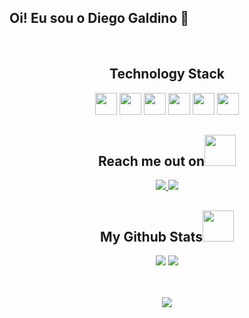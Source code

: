 <!--
**diegogaldino-dev/diegogaldino-dev** is a ✨ _special_ ✨ repository because its `README.md` (this file) appears on your GitHub profile.

Here are some ideas to get you started:

- 🔭 I’m currently working on ...
- 🌱 I’m currently learning ...
- 👯 I’m looking to collaborate on ...
- 🤔 I’m looking for help with ...
- 💬 Ask me about ...
- 📫 How to reach me: ...
- 😄 Pronouns: ...
- ⚡ Fun fact: ...
-->

## Oi! Eu sou o Diego Galdino :vulcan_salute:

<div style="display: inline_block" aling="center"><br>
 <h2 align="center">Technology Stack</h2>
 <div align="center">
  <link rel="stylesheet" href="https://cdn.jsdelivr.net/gh/devicons/devicon@v2.15.1/devicon.min.css">
  <img aling="center" height="35" width="35" src="https://cdn.jsdelivr.net/gh/devicons/devicon/icons/html5/html5-original.svg" />
  <img aling="center" height="35" width="35" src="https://cdn.jsdelivr.net/gh/devicons/devicon/icons/css3/css3-original.svg"/>
  <img aling="center" height="35" width="35" src="https://cdn.jsdelivr.net/gh/devicons/devicon/icons/javascript/javascript-original.svg"/>
  <img aling="center" height="35" width="35" src="https://cdn.jsdelivr.net/gh/devicons/devicon/icons/typescript/typescript-original.svg" />
  <img aling="center" height="35" width="35" src="https://cdn.jsdelivr.net/gh/devicons/devicon/icons/react/react-original.svg" />
  <img aling="center" height="35" width="35" src="https://cdn.jsdelivr.net/gh/devicons/devicon/icons/bootstrap/bootstrap-original.svg" />
 </div> 
</div>

<!--


Frontend Developer

🎓graduated in Analysis in Systems Development

🌱 I’m currently learning - Reactjs</br>
😄 Pronouns: ele/dele
-->
<h2 align="center">
 Reach me out on<img src="https://media0.giphy.com/media/jqNPzdTTxQfOgOqpO4/source.gif" width="50">
</h2>
<p align="center">
 <a href="mailto: diegogaldino1234@gmail.com">
 <img src="https://img.shields.io/badge/-diegogaldino-c14438?style=flat-square&logo=Gmail&logoColor=white&link=mailto:diegogaldino1234@gmail.com"/>
</a>
 <a href="https://www.linkedin.com/in/diego-galdinoc/">
 <img src="https://img.shields.io/badge/-diegogaldino-blue?style=flat-square&logo=Linkedin&logoColor=white&link=https://www.linkedin.com/in/diego-galdinoc/"/>
</a>
</p>

<h2 align="center">
  My Github Stats<img src="https://media.giphy.com/media/VgCDAzcKvsR6OM0uWg/giphy.gif" width="50">
</h2>
 <div align = "center">
 <img src="https://github-readme-stats.vercel.app/api?username=diegogaldino-dev&show_icons=true&theme=dark"/>
 <img src="https://github-readme-stats.vercel.app/api/top-langs/?username=diegogaldino-dev&layout=compact&theme=dark" />
 </div>
<br/>
<br/>
<p align = "center">
 <img src="https://github-readme-streak-stats.herokuapp.com/?user=diegogaldino-dev&theme=dark" margin-left="500px"/>
</p>






